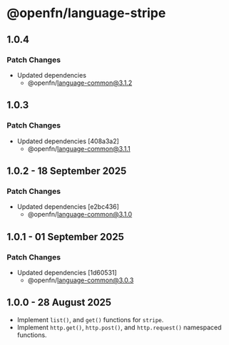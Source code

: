 # @openfn/language-stripe

## 1.0.4

### Patch Changes

- Updated dependencies
  - @openfn/language-common@3.1.2

## 1.0.3

### Patch Changes

- Updated dependencies [408a3a2]
  - @openfn/language-common@3.1.1

## 1.0.2 - 18 September 2025

### Patch Changes

- Updated dependencies \[e2bc436]
  - @openfn/language-common@3.1.0

## 1.0.1 - 01 September 2025

### Patch Changes

- Updated dependencies \[1d60531]
  - @openfn/language-common@3.0.3

## 1.0.0 - 28 August 2025

- Implement `list()`, and `get()` functions for `stripe`.
- Implement `http.get()`, `http.post()`, and `http.request()` namespaced
  functions.
